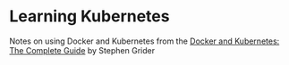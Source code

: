 # Learning Kubernetes

Notes on using Docker and Kubernetes from the
[Docker and Kubernetes: The Complete Guide](https://www.udemy.com/course/docker-and-kubernetes-the-complete-guide/learn/lecture/16242264#reviews) by Stephen Grider